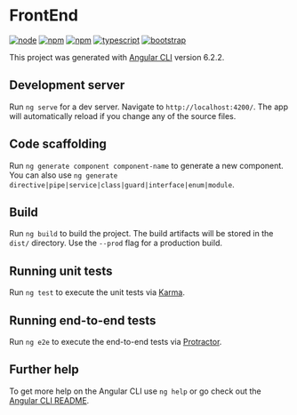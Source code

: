 # FrontEnd
[![node](https://img.shields.io/badge/node-v11.1.0-red.svg?style=?style=flat-square&logo=node.js)](https://nodejs.org/)
[![npm](https://img.shields.io/badge/npm-v6.4.1-red.svg?style=flat-square&logo=npm)](https://nodejs.org/)
[![npm](https://img.shields.io/badge/angular-v6.2.2-orange.svg?style=flat-square&logo=angular)](https://angular.io/)
[![typescript](https://img.shields.io/badge/TypeScript-v2.9.2-blue.svg?style=flat-square&logo=TS)](https://www.typescriptlang.org/)
[![bootstrap](https://img.shields.io/badge/BootStrap-v4.1.3-blue.svg?style=flat-square&logo=bootstrap)](https://getbootstrap.com/)

This project was generated with [Angular CLI](https://github.com/angular/angular-cli) version 6.2.2.

## Development server

Run `ng serve` for a dev server. Navigate to `http://localhost:4200/`. The app will automatically reload if you change any of the source files.

## Code scaffolding

Run `ng generate component component-name` to generate a new component. You can also use `ng generate directive|pipe|service|class|guard|interface|enum|module`.

## Build

Run `ng build` to build the project. The build artifacts will be stored in the `dist/` directory. Use the `--prod` flag for a production build.

## Running unit tests

Run `ng test` to execute the unit tests via [Karma](https://karma-runner.github.io).

## Running end-to-end tests

Run `ng e2e` to execute the end-to-end tests via [Protractor](http://www.protractortest.org/).

## Further help

To get more help on the Angular CLI use `ng help` or go check out the [Angular CLI README](https://github.com/angular/angular-cli/blob/master/README.md).
